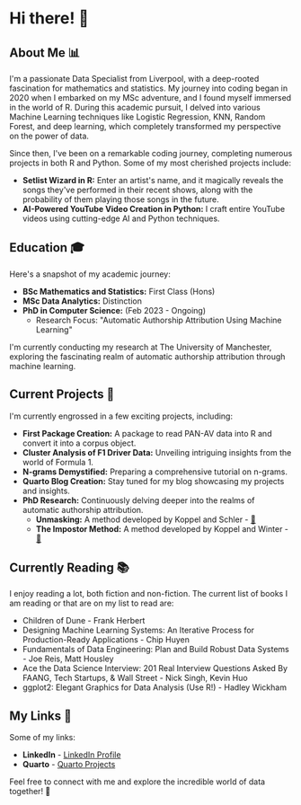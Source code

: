 # Hi there! 👋

## About Me 📊

I'm a passionate Data Specialist from Liverpool, with a deep-rooted fascination for mathematics and statistics. My journey into coding began in 2020 when I embarked on my MSc adventure, and I found myself immersed in the world of R. During this academic pursuit, I delved into various Machine Learning techniques like Logistic Regression, KNN, Random Forest, and deep learning, which completely transformed my perspective on the power of data.

Since then, I've been on a remarkable coding journey, completing numerous projects in both R and Python. Some of my most cherished projects include:
- **Setlist Wizard in R:** Enter an artist's name, and it magically reveals the songs they've performed in their recent shows, along with the probability of them playing those songs in the future.
- **AI-Powered YouTube Video Creation in Python:** I craft entire YouTube videos using cutting-edge AI and Python techniques.

## Education 🎓

Here's a snapshot of my academic journey:
- **BSc Mathematics and Statistics:** First Class (Hons)
- **MSc Data Analytics:** Distinction
- **PhD in Computer Science:** (Feb 2023 - Ongoing)
   - Research Focus: "Automatic Authorship Attribution Using Machine Learning"

I'm currently conducting my research at The University of Manchester, exploring the fascinating realm of automatic authorship attribution through machine learning.

## Current Projects 🔭

I'm currently engrossed in a few exciting projects, including:
- **First Package Creation:** A package to read PAN-AV data into R and convert it into a corpus object.
- **Cluster Analysis of F1 Driver Data:** Unveiling intriguing insights from the world of Formula 1.
- **N-grams Demystified:** Preparing a comprehensive tutorial on n-grams.
- **Quarto Blog Creation:** Stay tuned for my blog showcasing my projects and insights.
- **PhD Research:** Continuously delving deeper into the realms of automatic authorship attribution.
     - **Unmasking:** A method developed by Koppel and Schler - [📄](https://dl.acm.org/doi/10.1145/1015330.1015448)
     - **The Impostor Method:** A method developed by Koppel and Winter - [📄](https://asistdl.onlinelibrary.wiley.com/doi/abs/10.1002/asi.22954)

## Currently Reading 📚

I enjoy reading a lot, both fiction and non-fiction. The current list of books I am reading or that are on my list to read are:
- Children of Dune - Frank Herbert
- Designing Machine Learning Systems: An Iterative Process for Production-Ready Applications - Chip Huyen
- Fundamentals of Data Engineering: Plan and Build Robust Data Systems -  Joe Reis, Matt Housley
- Ace the Data Science Interview: 201 Real Interview Questions Asked By FAANG, Tech Startups, & Wall Street - Nick Singh, Kevin Huo
- ggplot2: Elegant Graphics for Data Analysis (Use R!) - Hadley Wickham

## My Links 🔗

Some of my links:
- **LinkedIn** - [LinkedIn Profile](https://www.linkedin.com/in/benjcross/)
- **Quarto** - [Quarto Projects](https://bencross.quarto.pub/projects/)

Feel free to connect with me and explore the incredible world of data together! 🚀
